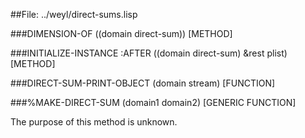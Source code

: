 
##File: ../weyl/direct-sums.lisp 


###DIMENSION-OF ((domain direct-sum))                                  [METHOD]

###INITIALIZE-INSTANCE :AFTER ((domain direct-sum) &rest plist)        [METHOD]

###DIRECT-SUM-PRINT-OBJECT (domain stream)                           [FUNCTION]

###%MAKE-DIRECT-SUM (domain1 domain2)                        [GENERIC FUNCTION]

   The purpose of this method is unknown.
